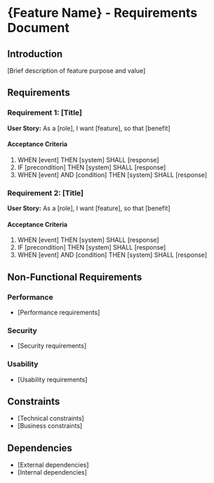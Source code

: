 # {Feature Name} - Requirements Document

## Introduction
[Brief description of feature purpose and value]

## Requirements

### Requirement 1: [Title]
**User Story:** As a [role], I want [feature], so that [benefit]

#### Acceptance Criteria
1. WHEN [event] THEN [system] SHALL [response]
2. IF [precondition] THEN [system] SHALL [response]
3. WHEN [event] AND [condition] THEN [system] SHALL [response]

### Requirement 2: [Title]
**User Story:** As a [role], I want [feature], so that [benefit]

#### Acceptance Criteria
1. WHEN [event] THEN [system] SHALL [response]
2. IF [precondition] THEN [system] SHALL [response]
3. WHEN [event] AND [condition] THEN [system] SHALL [response]

## Non-Functional Requirements

### Performance
- [Performance requirements]

### Security
- [Security requirements]

### Usability
- [Usability requirements]

## Constraints
- [Technical constraints]
- [Business constraints]

## Dependencies
- [External dependencies]
- [Internal dependencies]